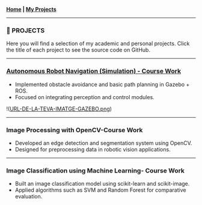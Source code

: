 **[Home](index.md) | [My Projects](projects.md)**

---

### 🚀 PROJECTS

Here you will find a selection of my academic and personal projects. Click the title of each project to see the source code on GitHub.

---

### [Autonomous Robot Navigation (Simulation) - Course Work](https://github.com/jordialt/URL-DEL-TEU-REPO-ROS)
* Implemented obstacle avoidance and basic path planning in Gazebo + ROS.
* Focused on integrating perception and control modules.

!([URL-DE-LA-TEVA-IMATGE-GAZEBO.png](https://raw.githubusercontent.com/jordialt/IR2134/main/exam_ws/src/rmf_rectorate/Patrol_1.png))

---

### Image Processing with OpenCV-Course Work
* Developed an edge detection and segmentation system using OpenCV.
* Designed for preprocessing data in robotic vision applications.



---

### Image Classification using Machine Learning- Course Work
* Built an image classification model using scikit-learn and scikit-image.
* Applied algorithms such as SVM and Random Forest for comparative evaluation.

